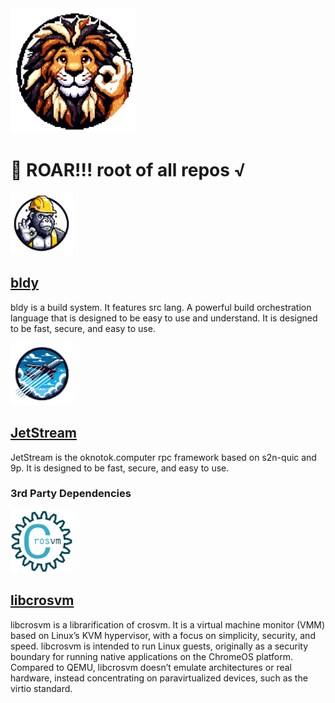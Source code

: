 <img src="logo.png" width="200" height="200" />

# 🦁 ROAR!!! root of all repos √ 

<img src="bldy/logo/bldy.png" width="100" height="100" />

## [bldy](bldy)

bldy is a build system.  It features src lang. A powerful build orchestration language that is designed to be easy to use and understand. It is designed to be fast, secure, and easy to use.

<img src="jetstream/logo/JetStream.png" width="100" height="100" />

## [JetStream](jetstream)

JetStream is the oknotok.computer rpc framework based on s2n-quic and 9p. It is designed to be fast, secure, and easy to use.

### 3rd Party Dependencies
<img src="libcrosvm/logo//logo_512.png" width="100" height="100"  />

## [libcrosvm](libcrosvm)

libcrosvm is a librarification of crosvm. It is a virtual machine monitor (VMM) based on Linux’s KVM hypervisor, with a focus on simplicity, security, and speed. libcrosvm is intended to run Linux guests, originally as a security boundary for running native applications on the ChromeOS platform. Compared to QEMU, libcrosvm doesn’t emulate architectures or real hardware, instead concentrating on paravirtualized devices, such as the virtio standard.

